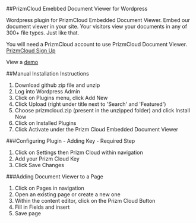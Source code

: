 ##PrizmCloud Emebbed Document Viewer for Wordpress

Wordpress plugin for PrizmCloud Embedded Document Viewer. Embed our document viewer in your site. Your visitors view your documents in any of 300+ file types. Just like that.

You will need a PrizmCloud account to use PrizmCloud Document Viewer. [PrizmCloud Sign Up](http://prizmcloud.accusoft.com/register.html "PrizmCloud") 

View a [demo](http://prizmcloud.accusoft.com/demo.html)

##Manual Installation Instructions

1. Download github zip file and unzip
2. Log into Wordpress Admin
3. Click on Plugins menu, click Add New
4. Click Upload (right under title next to 'Search' and 'Featured')
5. Choose prizmcloud.zip (present in the unzipped folder) and click Install Now
6. Click on Installed Plugins
7. Click Activate under the Prizm Cloud Embedded Document Viewer

###Configuring Plugin - Adding Key - Required Step

1. Click on Settings then Prizm Cloud within navigation
2. Add your Prizm Cloud Key
3. Click Save Changes

###Adding Document Viewer to a Page

1. Click on Pages in navigation
2. Open an existing page or create a new one
3. Within the content editor, click on the Prizm Cloud Button
4. Fill in Fields and insert
5. Save page
